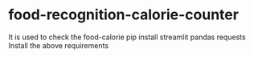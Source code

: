 # food-recognition-calorie-counter
It is used to check the food-calorie
pip install streamlit pandas requests
Install the above requirements 
